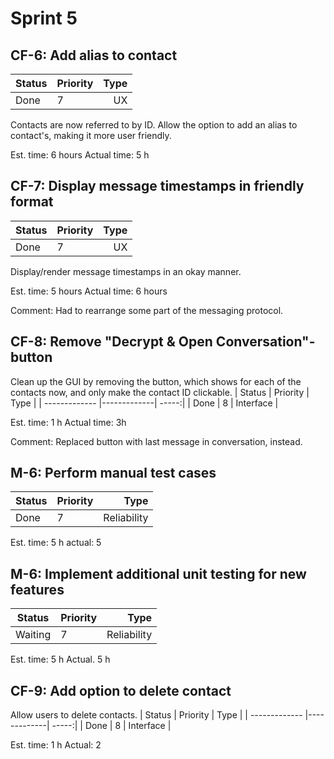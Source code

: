 # Sprint 5
## CF-6: Add alias to contact
| Status      | Priority           | Type  |
| ------------- |-------------| -----:|
| Done | 7 | UX |
Contacts are now referred to by ID. Allow the option to add an alias to contact's, making it more user friendly.

Est. time: 6 hours
Actual time: 5 h

## CF-7: Display message timestamps in friendly format
| Status      | Priority           | Type  |
| ------------- |-------------| -----:|
| Done | 7 | UX |
Display/render message timestamps in an okay manner.

Est. time: 5 hours
Actual time: 6 hours

Comment: Had to rearrange some part of the messaging protocol.

## CF-8: Remove "Decrypt  & Open Conversation"-button
Clean up the GUI by removing the button, which shows for each of the contacts now, and only make the contact ID clickable.
| Status      | Priority           | Type  |
| ------------- |-------------| -----:|
| Done | 8 | Interface |

Est. time: 1 h
Actual time: 3h

Comment: Replaced button with last message in conversation, instead.

## M-6: Perform manual test cases
| Status      | Priority           | Type  |
| ------------- |-------------| -----:|
| Done | 7 | Reliability |

Est. time: 5 h
actual: 5

## M-6: Implement additional unit testing for new features
| Status      | Priority           | Type  |
| ------------- |-------------| -----:|
| Waiting | 7 | Reliability |

Est. time: 5 h
Actual. 5 h

## CF-9: Add option to delete contact
Allow users to delete contacts.
| Status      | Priority           | Type  |
| ------------- |-------------| -----:|
| Done | 8 | Interface |

Est. time: 1 h
Actual: 2